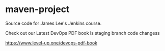 # maven-project
Source code for James Lee's Jenkins course.

Check out our Latest DevOps PDF book ls staging branch code changess

https://www.level-up.one/devops-pdf-book
